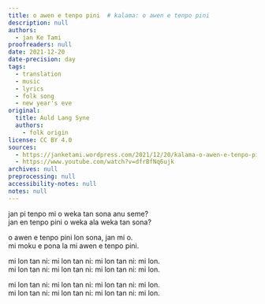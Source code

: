 ```yaml
---
title: o awen e tenpo pini  # kalama: o awen e tenpo pini
description: null
authors:
  - jan Ke Tami
proofreaders: null
date: 2021-12-20
date-precision: day
tags:
  - translation
  - music
  - lyrics
  - folk song
  - new year's eve
original:
  title: Auld Lang Syne
  authors:
    - folk origin
license: CC BY 4.0
sources:
  - https://janketami.wordpress.com/2021/12/20/kalama-o-awen-e-tenpo-pini/
  - https://www.youtube.com/watch?v=dfrBfNq6ujk
archives: null
preprocessing: null
accessibility-notes: null
notes: null
---
```


jan pi tenpo mi o weka tan sona anu seme?  \
jan en tenpo pini o weka ala weka tan sona?

o awen e tenpo pini lon sona, jan mi o.  \
mi moku e pona la mi awen e tenpo pini.

mi lon tan ni: mi lon tan ni: mi lon tan ni: mi lon.  \
mi lon tan ni: mi lon tan ni: mi lon tan ni: mi lon.

mi lon tan ni: mi lon tan ni: mi lon tan ni: mi lon.  \
mi lon tan ni: mi lon tan ni: mi lon tan ni: mi lon.